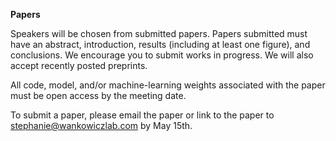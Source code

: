 
**Papers**

Speakers will be chosen from submitted papers. Papers submitted must have an abstract, introduction, results (including at least one figure), and conclusions. We encourage you to submit works in progress. We will also accept recently posted preprints. 

All code, model, and/or machine-learning weights associated with the paper must be open access by the meeting date. 

To submit a paper, please email the paper or link to the paper to stephanie@wankowiczlab.com by May 15th. 
